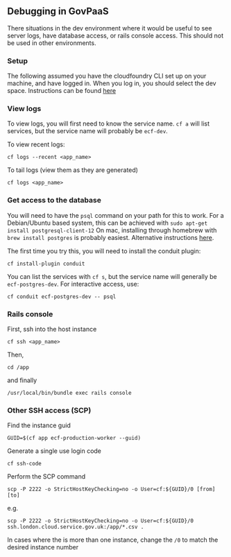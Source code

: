 ## Debugging in GovPaaS
There situations in the dev environment where it would be useful to see server logs, have database access, or rails console access.
This should not be used in other environments.

### Setup
The following assumed you have the cloudfoundry CLI set up on your machine, and have logged in. 
When you log in, you should select the dev space. Instructions can be found [here](https://docs.cloud.service.gov.uk/get_started.html#set-up-the-cloud-foundry-command-line)

### View logs
To view logs, you will first need to know the service name. `cf a` will list services, but the service name will probably be `ecf-dev`.

To view recent logs:

```cf logs --recent <app_name>```

To tail logs (view them as they are generated)

```cf logs <app_name>```

### Get access to the database
You will need to have the `psql` command on your path for this to work. 
For a Debian/Ubuntu based system, this can be achieved with `sudo apt-get install postgresql-client-12`
On mac, installing through homebrew with `brew install postgres` is probably easiest. Alternative instructions [here](https://www.postgresql.org/download/macosx/).

The first time you try this, you will need to install the conduit plugin:

`cf install-plugin conduit`

You can list the services with `cf s`, but the service name will generally be `ecf-postgres-dev`. For interactive access, use:

`cf conduit ecf-postgres-dev -- psql`

### Rails console
First, ssh into the host instance

`cf ssh <app_name>`

Then, 

`cd /app`

and finally

`/usr/local/bin/bundle exec rails console`

### Other SSH access (SCP)
Find the instance guid

`GUID=$(cf app ecf-production-worker --guid)`

Generate a single use login code

`cf ssh-code`

Perform the SCP command

`scp -P 2222 -o StrictHostKeyChecking=no -o User=cf:${GUID}/0 [from] [to]`

e.g.

`scp -P 2222 -o StrictHostKeyChecking=no -o User=cf:${GUID}/0 ssh.london.cloud.service.gov.uk:/app/*.csv .`

In cases where the is more than one instance, change the `/0` to match the desired instance number
